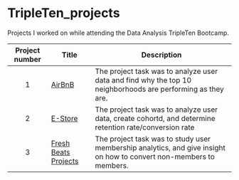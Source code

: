 # TripleTen_projects
Projects I worked on while attending the Data Analysis TripleTen Bootcamp.


| Project number | Title | Description |
| :-----------: | ----------- |----------- |
| 1 | [AirBnB](https://docs.google.com/spreadsheets/d/1Cuj5we7cwx5CVngDE3ytVRxpFcW0nYRInCjqBEGWI6w/edit?usp=sharing) | The project task was to analyze user data and find why the top 10 neighborhoods are performing as they are. |
| 2 | [E-Store](https://docs.google.com/spreadsheets/d/1JKHySlCRwFJJI7fefIuDozqxYVj_pXN4vR8-mEHmXxU/edit?usp=sharing) | The project task was to analyze user data, create cohortd, and determine retention rate/conversion rate |
| 3 | [Fresh Beats Projects](https://docs.google.com/spreadsheets/d/1oyC_-8b2XOROyZ3OEJUh0VGE_9z1kUWzN8sn8mVNjHY/edit?usp=sharing) | The project task was to study user membership analytics, and give insight on how to convert non-members to members. |
